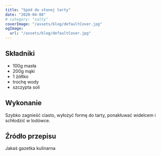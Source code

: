 ```yaml
---
title: "Spód do słonej tarty"
date: "2020-04-08"
# category: "salty"
coverImage: "/assets/blog/defaultCover.jpg"
ogImage:
  url: "/assets/blog/defaultCover.jpg"
---
```


## Składniki

- 100g masła
- 200g mąki
- 1 żółtko
- trochę wody
- szczypta soli

## Wykonanie

Szybko zagnieść ciasto, wyłożyć formę do tarty, ponakłuwać widelcem i schłodzić w lodówce.

## Źródło przepisu

Jakaś gazetka kulinarna
